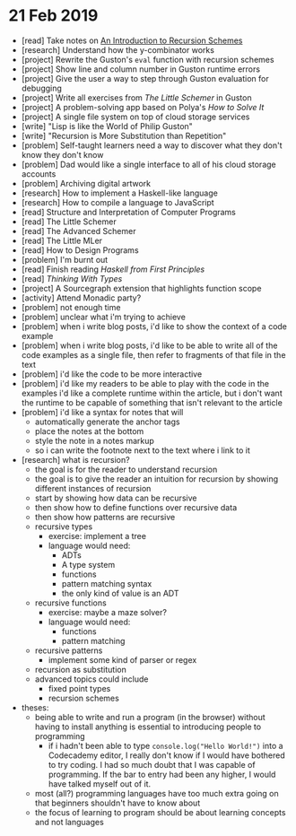 # 21 Feb 2019 

- [read] Take notes on [An Introduction to Recursion Schemes](https://blog.sumtypeofway.com/an-introduction-to-recursion-schemes/)
- [research] Understand how the y-combinator works
- [project] Rewrite the Guston's `eval` function with recursion schemes
- [project] Show line and column number in Guston runtime errors
- [project] Give the user a way to step through Guston evaluation for debugging
- [project] Write all exercises from _The Little Schemer_ in Guston
- [project] A problem-solving app based on Polya's _How to Solve It_
- [project] A single file system on top of cloud storage services
- [write] "Lisp is like the World of Philip Guston"
- [write] "Recursion is More Substitution than Repetition"
- [problem] Self-taught learners need a way to discover what they don't know 
  they don't know
- [problem] Dad would like a single interface to all of his cloud storage 
  accounts
- [problem] Archiving digital artwork
- [research] How to implement a Haskell-like language
- [research] How to compile a language to JavaScript
- [read] Structure and Interpretation of Computer Programs
- [read] The Little Schemer
- [read] The Advanced Schemer
- [read] The Little MLer
- [read] How to Design Programs
- [problem] I'm burnt out
- [read] Finish reading _Haskell from First Principles_
- [read] _Thinking With Types_
- [project] A Sourcegraph extension that highlights function scope
- [activity] Attend Monadic party?
- [problem] not enough time
- [problem] unclear what i'm trying to achieve
- [problem] when i write blog posts, i'd like to show the context of a code example
- [problem] when i write blog posts, i'd like to be able to write all of the code examples as a single file, 
  then refer to fragments of that file in the text
- [problem] i'd like the code to be more interactive
- [problem] i'd like my readers to be able to play with the code in the examples
  i'd like a complete runtime within the article, but i don't want the runtime to 
  be capable of something that isn't relevant to the article
- [problem] i'd like a syntax for notes that will
  - automatically generate the anchor tags
  - place the notes at the bottom
  - style the note in a notes markup
  - so i can write the footnote next to the text where i link to it
- [research] what is recursion?
  - the goal is for the reader to understand recursion
  - the goal is to give the reader an intuition for recursion by showing different
    instances of recursion
  - start by showing how data can be recursive
  - then show how to define functions over recursive data
  - then show how patterns are recursive
  - recursive types
      - exercise: implement a tree
      - language would need:
        - ADTs
        - A type system
        - functions
        - pattern matching syntax
        - the only kind of value is an ADT
  - recursive functions
      - exercise: maybe a maze solver?
      - language would need:
        - functions
        - pattern matching
  - recursive patterns
      - implement some kind of parser or regex
  - recursion as substitution
  - advanced topics could include
    - fixed point types
    - recursion schemes
- theses:
  - being able to write and run a program (in the browser) without having to 
    install anything is essential to introducing people to programming 
    - if i hadn't been able to type `console.log("Hello World!")` into a Codecademy
      editor, I really don't know if I would have bothered to try coding.
      I had so much doubt that I was capable of programming. 
      If the bar to entry had been any higher, I would have talked myself out of it.
  - most (all?) programming languages have too much extra going on that beginners
    shouldn't have to know about
  - the focus of learning to program should be about learning concepts and not 
    languages
